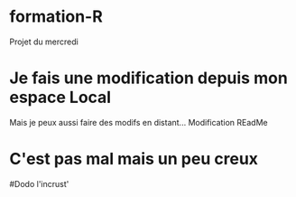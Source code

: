 # formation-R
Projet du mercredi
# Je fais une modification depuis mon espace Local
Mais je peux aussi faire des modifs en distant... Modification REadMe


C'est pas mal mais un peu creux
=======
#Dodo l'incrust'

